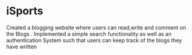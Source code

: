 # iSports
Created a blogging website where users can read,write and comment on the Blogs .
Implemented a simple search functionality as well as an authentication System such that users can keep track of the blogs they have written 
